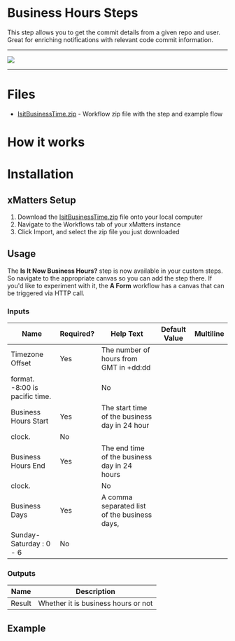 # Business Hours Steps

This step allows you to get the commit details from a given repo and user. Great for enriching notifications with relevant code commit information. 


---------

<kbd>
  <img src="https://github.com/xmatters/xMatters-Labs/raw/master/media/disclaimer.png">
</kbd>

---------

# Files

* [IsitBusinessTime.zip](IsitBusinessTime.zip) - Workflow zip file with the step and example flow

# How it works


# Installation

## xMatters Setup
1. Download the [IsitBusinessTime.zip](IsitBusinessTime.zip) file onto your local computer
2. Navigate to the Workflows tab of your xMatters instance
3. Click Import, and select the zip file you just downloaded


## Usage
The **Is It Now Business Hours?** step is now available in your custom steps. So navigate to the appropriate canvas so you can add the step there. If you'd like to experiment with it, the **A Form** workflow has a canvas that can be triggered via HTTP call. 

### Inputs
| Name  | Required? | Help Text | Default Value | Multiline |
| ----- | ---------- | --------- | ------------- | --------- |
| Timezone Offset | Yes | The number of hours from GMT in +dd:dd
format. -8:00 is pacific time. | | No |
| Business Hours Start | Yes | The start time of the business day in 24 hour
clock. | No |
| Business Hours End | Yes | The end time of the business day in 24 hours
clock. | | No |
| Business Days | Yes | A comma separated list of the business days,
Sunday-Saturday : 0 - 6  | No |


### Outputs

| Name | Description |
| ---- | ----------  |
| Result | Whether it is business hours or not |


## Example

<kbd>
</kbd>

